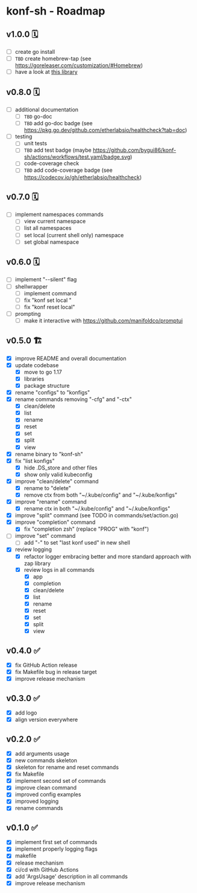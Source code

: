
# konf-sh - Roadmap

## v1.0.0 🗓

- [ ] create go install
- [ ] `TBD` create homebrew-tap (see https://goreleaser.com/customization/#Homebrew)
- [ ] have a look at [this library](https://github.com/gkarthiks/k8s-discovery)

## v0.8.0 🗓

- [ ] additional documentation
    - [ ] `TBD` go-doc
    - [ ] `TBD` add go-doc badge (see https://pkg.go.dev/github.com/etherlabsio/healthcheck?tab=doc)
- [ ] testing
    - [ ] unit tests
    - [ ] `TBD` add test badge (maybe https://github.com/bygui86/konf-sh/actions/workflows/test.yaml/badge.svg)
    - [ ] code-coverage check
    - [ ] `TBD` add code-coverage badge (see https://codecov.io/gh/etherlabsio/healthcheck)

## v0.7.0 🗓

- [ ] implement namespaces commands
  - [ ] view current namespace
  - [ ] list all namespaces
  - [ ] set local (current shell only) namespace
  - [ ] set global namespace

## v0.6.0 🗓

- [ ] implement "--silent" flag
- [ ] shellwrapper
  - [ ] implement command
  - [ ] fix "konf set local <context>"
  - [ ] fix "konf reset local"
- [ ] prompting
  - [ ] make it interactive with https://github.com/manifoldco/promptui

## v0.5.0 🏗

- [x] improve README and overall documentation
- [x] update codebase
  - [x] move to go 1.17
  - [x] libraries
  - [x] package structure
- [x] rename "configs" to "konfigs"
- [x] rename commands removing "-cfg" and "-ctx"
  - [x] clean/delete
  - [x] list
  - [x] rename
  - [x] reset
  - [x] set
  - [x] split
  - [x] view
- [x] rename binary to "konf-sh"
- [x] fix "list konfigs"
    - [x] hide .DS_store and other files
    - [x] show only valid kubeconfig
- [x] improve "clean/delete" command
  - [x] rename to "delete"
  - [x] remove ctx from both "~/.kube/config" and "~/.kube/konfigs" 
- [x] improve "rename" command
  - [x] rename ctx in both "~/.kube/config" and "~/.kube/konfigs" 
- [x] improve "split" command (see TODO in commands/set/action.go)
- [x] improve "completion" command
  - [x] fix "completion zsh" (replace "PROG" with "konf")
- [ ] improve "set" command
  - [ ] add "-" to set "last konf used" in new shell 
- [x] review logging
  - [x] refactor logger embracing better and more standard approach with zap library
  - [x] review logs in all commands
    - [x] app
    - [x] completion
    - [x] clean/delete
    - [x] list
    - [x] rename
    - [x] reset
    - [x] set
    - [x] split
    - [x] view

## v0.4.0 ✅

- [x] fix GitHub Action release
- [x] fix Makefile bug in release target
- [x] improve release mechanism

## v0.3.0 ✅

- [x] add logo
- [x] align version everywhere

## v0.2.0 ✅

- [x] add arguments usage
- [x] new commands skeleton
- [x] skeleton for rename and reset commands
- [x] fix Makefile
- [x] implement second set of commands
- [x] improve clean command
- [x] improved config examples
- [x] improved logging
- [x] rename commands

## v0.1.0 ✅

- [x] implement first set of commands
- [x] implement properly logging flags
- [x] makefile
- [x] release mechanism
- [x] ci/cd with GitHub Actions
- [x] add 'ArgsUsage' description in all commands
- [x] improve release mechanism
